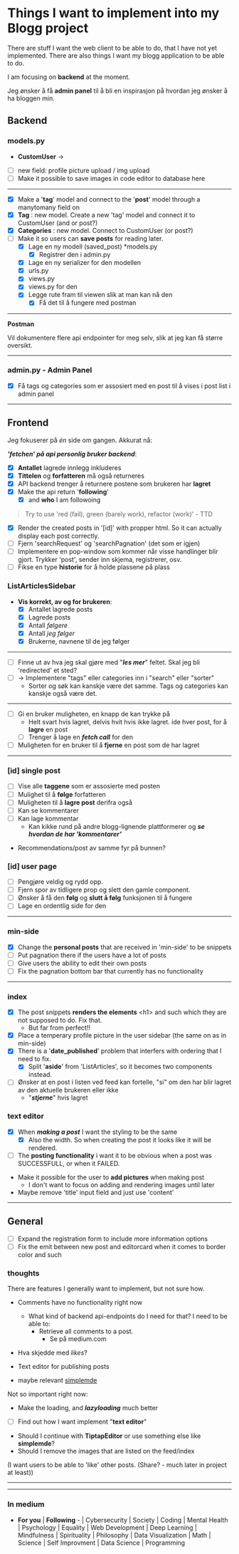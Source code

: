 # Things I want to implement into my Blogg project

There are stuff I want the web client to be able to do, that I have not yet implemented. There are also things I want my blogg application to be able to do.

I am focusing on **backend** at the moment.

Jeg ønsker å få **admin panel** til å bli en inspirasjon på hvordan jeg ønsker å ha bloggen min.

## Backend

### models.py

- **CustomUser** ->
- [ ] new field: profile picture upload / img upload
- [ ] Make it possible to save images in code editor to database here

---

- [x] Make a '**tag**' model and connect to the '**post**' model through a manytomany field on
- [x] **Tag** : new model. Create a new 'tag' model and connect it to CustomUser (and or post?)
- [x] **Categories** : new model. Connect to CustomUser (or post?)
- [ ] Make it so users can **save posts** for reading later.
  - [x] Lage en ny modell (saved_post) \*models.py
    - [x] Registrer den i admin.py
  - [x] Lage en ny serializer for den modellen
  - [x] urls.py
  - [x] views.py
  - [x] views.py for den
  - [x] Legge rute fram til viewen slik at man kan nå den
    - [x] Få det til å fungere med postman

---

**Postman**

Vil dokumentere flere api endpointer for meg selv, slik at jeg kan få større oversikt.

---

### admin.py - Admin Panel

- [x] Få tags og categories som er assosiert med en post til å vises i post list i admin panel

---

## Frontend

Jeg fokuserer på _én_ side om gangen. Akkurat nå:

**_'fetchen' på api personlig bruker backend_**:

- [x] **Antallet** lagrede innlegg inkluderes
- [x] **Tittelen** og **forfatteren** må også returneres
- [x] API backend trenger å returnere postene som brukeren har **lagret**
- [x] Make the api return '**following**'
  - [x] and **who** I am followoing

> Try to use 'red (fail), green (barely work), refactor (work)' - TTD

- [x] Render the created posts in '[id]' with propper html. So it can actually display each post correctly.
- [ ] Fjern 'searchRequest' og 'searchPagnation' (det som er igjen)
- [ ] Implementere en pop-window som kommer når visse handlinger blir gjort. Trykker 'post', sender inn skjema, registrerer, osv.
- [ ] Fikse en type **historie** for å holde plassene på plass

### ListArticlesSidebar

- **Vis korrekt, av og for brukeren**:
  - [x] Antallet lagrede posts
  - [x] Lagrede posts
  - [x] Antall _følgere_
  - [x] Antall _jeg følger_
  - [x] Brukerne, navnene til de jeg følger

---

- [ ] Finne ut av hva jeg skal gjøre med "**_les mer_**" feltet. Skal jeg bli 'redirected' et sted?
- [ ] -> Implementere "tags" eller categories inn i "search" eller "sorter"
  - Sorter og søk kan kanskje være det samme. Tags og categories kan kanskje også være det.

---

- [ ] Gi en bruker muligheten, en knapp de kan trykke på
  - Helt svart hvis lagret, delvis hvit hvis ikke lagret. ide
    hver post, for å **lagre** en post
  - [ ] Trenger å lage en **_fetch call_** for den
- [ ] Muligheten for en bruker til å **fjerne** en post som de har lagret

---

### [id] single post

- [ ] Vise alle **taggene** som er assosierte med posten
- [ ] Mulighet til å **følge** forfatteren
- [ ] Muligheten til å **lagre post** derifra også
- [ ] Kan se kommentarer
- [ ] Kan lage kommentar
  - Kan kikke rund på andre blogg-lignende plattformerer og **_se hvordan de har 'kommentarer'_**
- Recommendations/post av samme fyr på bunnen?

### [id] user page

- [ ] Pengjøre veldig og rydd opp.
- [ ] Fjern spor av tidligere prop og slett den gamle component.
- [ ] Ønsker å få den **følg** og **slutt å følg** funksjonen til å fungere
- [ ] Lage en ordentlig side for den

---

### min-side

- [x] Change the **personal posts** that are received in 'min-side' to be snippets
- [ ] Put pagnation there if the users have a lot of posts
- [ ] Give users the ability to edit their own posts
- [ ] Fix the pagnation bottom bar that currently has no functionality

---

### index

- [x] The post snippets **renders the elements** \<h1\> and such which they are not supposed to do. Fix that.
  - But far from perfect!!
- [x] Place a temperary profile picture in the user sidebar (the same on as in min-side)
- [x] There is a '**date_published**' problem that interfers with ordering that I need to fix.
  - [x] Split '**aside**' from 'ListArticles', so it becomes two components instead.

- [ ] Ønsker at en post i listen ved feed kan fortelle, "si" om den har blir lagret av den aktuelle brukeren eller ikke
  - "**_stjerne_**" hvis lagret

### text editor

- [x] When **_making a post_** I want the styling to be the same
  - [x] Also the width. So when creating the post it looks like it will be rendered.
- [ ] The **posting functionality** i want it to be obvious when a post was SUCCESSFULL, or when it FAILED.
- Make it possible for the user to **add pictures** when making post
  - I don't want to focus on adding and rendering images until later
- Maybe remove 'title' input field and just use 'content'

---

## General

- [ ] Expand the registration form to include more information options
- [ ] Fix the emit between new post and editorcard when it comes to border color and such

### thoughts

There are features I generally want to implement, but not sure how.

- Comments have no functionality right now

  - What kind of backend api-endpoints do I need for that? I need to be able to:
    - Retrieve all comments to a post.
      - Se på medium.com

- Hva skjedde med _likes_?

- Text editor for publishing posts
- maybe relevant [simplemde](https://simplemde.com/)

Not so important right now:

- Make the loading, and **_lazyloading_** much better

- [ ] Find out how I want implement "**text editor**"
- Should I continue with **TiptapEditor** or use something else like **simplemde**?
- Should I remove the images that are listed on the feed/index

(I want users to be able to 'like' other posts.
(Share? - much later in project at least))

---

---

### In medium

- **For you** | **Following** - | Cybersecurity | Society | Coding | Mental Health | Psychology | Equality | Web Development | Deep Learning | Mindfulness | Spirituality | Philosophy | Data Visualization | Math | Science | Self Improvment | Data Science | Programming
